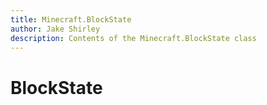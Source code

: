 ```yaml
---
title: Minecraft.BlockState
author: Jake Shirley
description: Contents of the Minecraft.BlockState class
---
```

# BlockState


